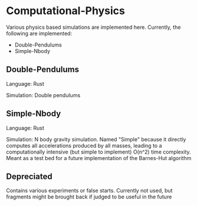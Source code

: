 # Computational-Physics

Various physics based simulations are implemented here. Currently, the following are implemented:

- Double-Pendulums
- Simple-Nbody

## Double-Pendulums

Language: Rust

Simulation: Double pendulums

## Simple-Nbody

Language: Rust

Simulation: N body gravity simulation. Named "Simple" because it directly computes all accelerations produced by all masses, leading to a computationally intensive (but simple to implement) O(n^2) time complexity. Meant as a test bed for a future implementation of the Barnes-Hut algorithm

## Depreciated

Contains various experiments or false starts. Currently not used, but fragments might be brought back if judged to be useful in the future
